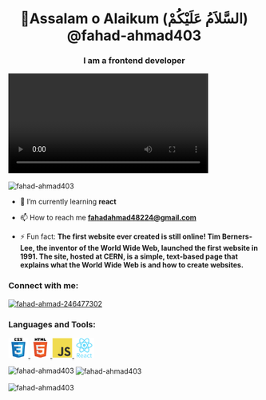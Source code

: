 <h1 align="center">🤝Assalam o Alaikum (السَّلاَمُ عَلَيْكُمْ) @fahad-ahmad403</h1>
<h3 align="center">I am a frontend developer</h3>

<video align="right" width="400px" controls autoplay src="https://cdn.dribbble.com/users/1059583/screenshots/4171367/coding-freak.gif"></video>

<p align="left"> <img src="https://komarev.com/ghpvc/?username=fahad-ahmad403&label=Profile%20views&color=0e75b6&style=flat" alt="fahad-ahmad403" /> </p>

- 🌱 I’m currently learning **react**

- 📫 How to reach me **fahadahmad48224@gmail.com**

- ⚡ Fun fact: **The first website ever created is still online! Tim Berners-Lee, the inventor of the World Wide Web, launched the first website in 1991. The site, hosted at CERN, is a simple, text-based page that explains what the World Wide Web is and how to create websites.**

<h3 align="left">Connect with me:</h3>
<p align="left">
<a href="https://linkedin.com/in/fahad-ahmad-246477302" target="blank"><img align="center" src="https://raw.githubusercontent.com/rahuldkjain/github-profile-readme-generator/master/src/images/icons/Social/linked-in-alt.svg" alt="fahad-ahmad-246477302" height="30" width="40" /></a>
</p>

<h3 align="left">Languages and Tools:</h3>
<p align="left"> <a href="https://www.w3schools.com/css/" target="_blank" rel="noreferrer"> <img src="https://raw.githubusercontent.com/devicons/devicon/master/icons/css3/css3-original-wordmark.svg" alt="css3" width="40" height="40"/> </a> <a href="https://www.w3.org/html/" target="_blank" rel="noreferrer"> <img src="https://raw.githubusercontent.com/devicons/devicon/master/icons/html5/html5-original-wordmark.svg" alt="html5" width="40" height="40"/> </a> <a href="https://developer.mozilla.org/en-US/docs/Web/JavaScript" target="_blank" rel="noreferrer"> <img src="https://raw.githubusercontent.com/devicons/devicon/master/icons/javascript/javascript-original.svg" alt="javascript" width="40" height="40"/> </a> <a href="https://reactjs.org/" target="_blank" rel="noreferrer"> <img src="https://raw.githubusercontent.com/devicons/devicon/master/icons/react/react-original-wordmark.svg" alt="react" width="40" height="40"/> </a> </p>

<p><img align="left" src="https://github-readme-stats.vercel.app/api/top-langs?username=fahad-ahmad403&show_icons=true&locale=en&layout=compact" alt="fahad-ahmad403" /></p>

<p>&nbsp;<img align="center" src="https://github-readme-stats.vercel.app/api?username=fahad-ahmad403&show_icons=true&locale=en" alt="fahad-ahmad403" /></p>

<p><img align="center" src="https://github-readme-streak-stats.herokuapp.com/?user=fahad-ahmad403&" alt="fahad-ahmad403" /></p>
